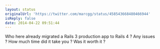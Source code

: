 ```yaml
---
layout: status
originalUrl: 'https://twitter.com/marcgg/status/458543668480466944'
isReply: false
date: 2014-04-22 09:51:44
---
```


Who here already migrated a Rails 3 production app to Rails 4 ? Any issues ? How much time did it take you ? Was it worth it ?
